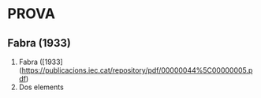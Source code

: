 # PROVA
## Fabra (1933)

1. Fabra ([1933] (https://publicacions.iec.cat/repository/pdf/00000044%5C00000005.pdf)
2. Dos elements
